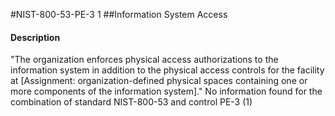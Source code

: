 #NIST-800-53-PE-3 1
##Information System Access
#### Description
"The organization enforces physical access authorizations to the information system in addition to the physical access controls for the facility at [Assignment: organization-defined physical spaces containing one or more components of the information system]."
No information found for the combination of standard NIST-800-53 and control PE-3 (1)
